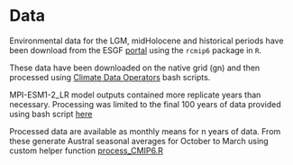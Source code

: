 <!-- README.md is generated from README.Rmd. Please edit that file -->

# Data

Environmental data for the LGM, midHolocene and historical periods have
been download from the ESGF
[portal](https://esgf-node.llnl.gov/search/cmip6/) using the `rcmip6`
package in `R`.

These data have been downloaded on the native grid (gn) and then
processed using [Climate Data
Operators](https://code.mpimet.mpg.de/projects/cdo) bash scripts.

MPI-ESM1-2_LR model outputs contained more replicate years than
necessary. Processing was limited to the final 100 years of data
provided using bash script [here](/scripts/bash%20trim%20MPI.sh)

Processed data are available as monthly means for n years of data. From
these generate Austral seasonal averages for October to March using
custom helper function [process_CMIP6.R](/R/process_CMIP6.R)
